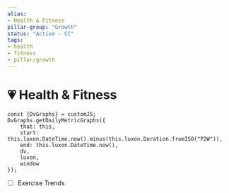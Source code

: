 ```yaml
---
alias:
- Health & Fitness
pillar-group: "Growth"
status: "Active - CC"
tags:
- health
- fitness
- pillar/growth
---
```


# 💗 Health & Fitness

```dataviewjs
const {DvGraphs} = customJS;
DvGraphs.getDailyMetricGraphs({
    that: this,
    start: this.luxon.DateTime.now().minus(this.luxon.Duration.fromISO("P2W")),
    end: this.luxon.DateTime.now(),
    dv,
    luxon,
    window
});
```

- [ ] Exercise Trends
